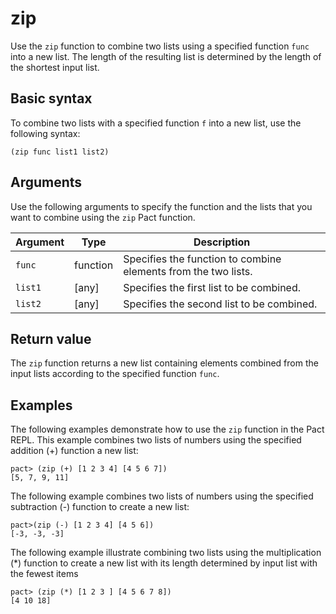 # zip

Use the `zip` function to combine two lists using a specified function `func` into a new list. 
The length of the resulting list is determined by the length of the shortest input list.

## Basic syntax

To combine two lists with a specified function `f` into a new list, use the following syntax:

```pact
(zip func list1 list2)
```

## Arguments

Use the following arguments to specify the function and the lists that you want to combine using the `zip` Pact function.

| Argument | Type | Description |
| --- | --- | --- |
| `func` | function | Specifies the function to combine elements from the two lists. |
| `list1` | [any] | Specifies the first list to be combined. |
| `list2` | [any] | Specifies the second list to be combined. |

## Return value

The `zip` function returns a new list containing elements combined from the input lists according to the specified function `func`.

## Examples

The following examples demonstrate how to use the `zip` function in the Pact REPL. 
This example combines two lists of numbers using the specified addition (+) function a new list:

```pact
pact> (zip (+) [1 2 3 4] [4 5 6 7])
[5, 7, 9, 11]
```

The following example combines two lists of numbers using the specified subtraction (-) function to create a new list:

```pact
pact>(zip (-) [1 2 3 4] [4 5 6])
[-3, -3, -3]
```

The following example illustrate combining two lists using the multiplication (*) function to create a new list with its length determined by input list with the fewest items

```pact
pact> (zip (*) [1 2 3 ] [4 5 6 7 8])
[4 10 18]
```
